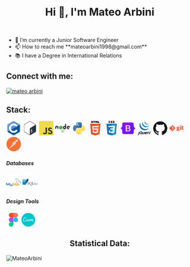 <h1 align="center">Hi 👋, I'm Mateo Arbini</h1>
<br>

<ul>
  <li>🌱 I’m currently a Junior Software Engineer</li>
  <li>📫 How to reach me **mateoarbini1998@gmail.com**</li>
  <li>📚 I have a Degree in International Relations</li>
</ul>

<h2 align="left">Connect with me:</h2>
<a href="https://www.linkedin.com/in/mateo-arbini-1493691a8/" target="blank">
<img align="center" src="https://raw.githubusercontent.com/rahuldkjain/github-profile-readme-generator/master/src/images/icons/Social/linked-in-alt.svg" alt="mateo arbini" width="30" /> </a>

<br>

<h2 align="left">Stack:</h2>
<div>
  <div>
    <img src="https://raw.githubusercontent.com/devicons/devicon/master/icons/c/c-original.svg" alt="C" width="40"/>
    <img src="https://github.com/devicons/devicon/blob/master/icons/bash/bash-original.svg" alt="Bash" width="40"/>
    <img src="https://raw.githubusercontent.com/devicons/devicon/master/icons/javascript/javascript-original.svg" alt="Javascript" width="40"/>
    <img src="https://github.com/devicons/devicon/blob/master/icons/nodejs/nodejs-original-wordmark.svg" alt="NodeJS" width="40"/>
    <img src="https://raw.githubusercontent.com/devicons/devicon/master/icons/python/python-original.svg" alt="Python" width="40"/>
    <img src="https://github.com/devicons/devicon/blob/master/icons/html5/html5-original-wordmark.svg" alt="HTML" width="40"/>
    <img src="https://github.com/devicons/devicon/blob/master/icons/css3/css3-original-wordmark.svg" alt="CSS" width="40"/>
    <img src="https://github.com/devicons/devicon/blob/master/icons/bootstrap/bootstrap-original.svg" alt="Bootstrap" width="40"/>
    <img src="https://github.com/devicons/devicon/blob/master/icons/jquery/jquery-original-wordmark.svg" alt="JQuery" width="40"/>
    <img src="https://github.com/devicons/devicon/blob/master/icons/github/github-original.svg" alt="Github" width="40"/>
    <img src="https://github.com/devicons/devicon/blob/master/icons/git/git-plain-wordmark.svg" alt="Git" width="40"/>
    <img src="https://github.com/devicons/devicon/blob/master/icons/postman/postman-original.svg" alt="Postman" width="40"/>
  </div>
  <div>
    <h5> Databases </h5>
    <img src="https://raw.githubusercontent.com/devicons/devicon/master/icons/mysql/mysql-original-wordmark.svg" alt="MySQL" width="40"/>
    <img src="https://github.com/devicons/devicon/blob/master/icons/sqlite/sqlite-original-wordmark.svg" alt="SQLite" width="40"
  </div>
  <div>
    <h5> Design Tools </h5>
    <img src="https://github.com/devicons/devicon/blob/master/icons/figma/figma-original.svg" alt="Figma" width="37"/>
    <img src="https://github.com/devicons/devicon/blob/master/icons/canva/canva-original.svg" alt="Canva" width="37"
  </div>

<br>
  
<h2 align="center">Statistical Data:</h2>
<img align="center" src="https://github-readme-stats.vercel.app/api/top-langs?username=MateoArbini&show_icons=true&locale=en&bg_color=0d1117&text_color=ffffff&layout=compact"
alt="MateoArbini" bg_color=#808080/>
